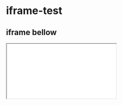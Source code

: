 # iframe-test

## iframe bellow </article>
 <iframe src=\"https://www."</article>".com\" title="W3Schools Free Online Web Tutorials"></iframe>
<article>
